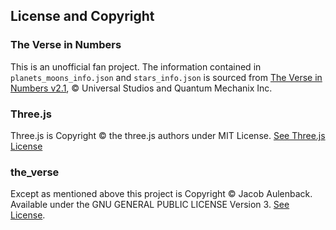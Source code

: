 ## License and Copyright


### The Verse in Numbers
This is an unofficial fan project.
The information contained in ```planets_moons_info.json``` and ```stars_info.json``` is sourced from [The Verse in Numbers v2.1](https://web.archive.org/web/20170618063437/http://pics.fireflyprops.net/TVIN-2.1.pdf), © Universal Studios and Quantum Mechanix Inc.

### Three.js
Three.js is Copyright © the three.js authors under MIT License. [See Three.js License](libs/threejs/LICENSE)


###  the\_verse
Except as mentioned above this project is Copyright © Jacob Aulenback. Available under the GNU GENERAL PUBLIC LICENSE Version 3. [See License](LICENSE).
